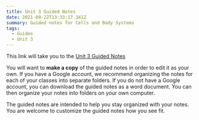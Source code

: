 ```yaml
---
title: Unit 3 Guided Notes
date: 2021-09-22T13:33:17.341Z
summary: Guided notes for Cells and Body Systems
tags:
  - Guides
  - Unit 3
---
```

This link will take you to the [Unit 3 Guided Notes](https://docs.google.com/document/d/1rbjT22l0hefEFOqujiKw80AcGx6T5UzL01SSB5rasHY/edit?usp=sharing)

You will want to **make a copy** of the guided notes in order to edit it as your own. If you have a Google account, we recommend organizing the notes for each of your classes into separate folders. If you do not have a Google account, you can download the guided notes as a word document. You can then organize your notes into folders on your own computer.

The guided notes are intended to help you stay organized with your notes. You are welcome to customize the guided notes how you see fit.